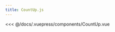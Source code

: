 ```yaml
---
title: CountUp.js
---
```

 
<CountUp :endVal = "2020" class="tip custom-block"/>

<<< @/docs/.vuepress/components/CountUp.vue


